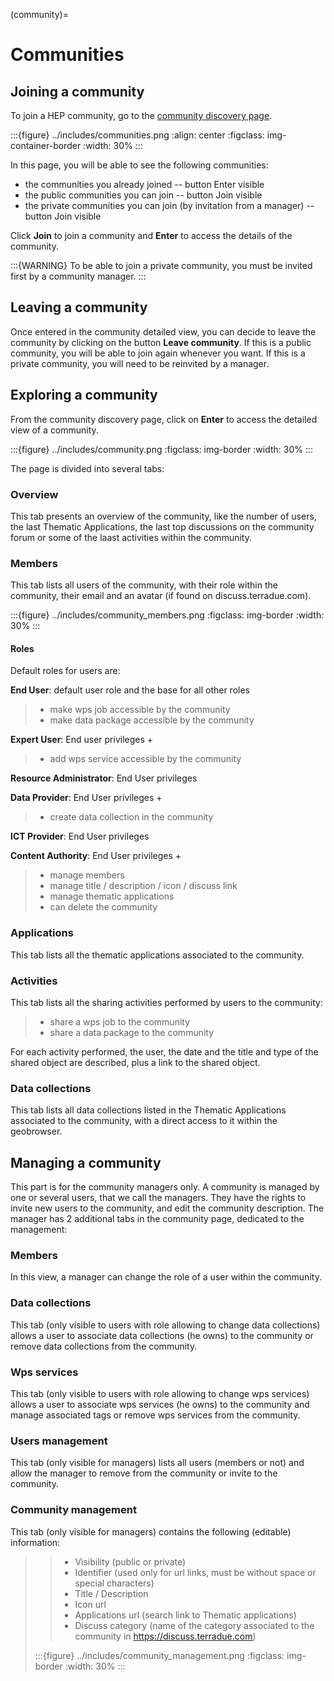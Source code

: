 (community)=

# Communities

## Joining a community

To join a HEP community, go to the [community discovery page](https://hydrology-tep.eu/#!communities).

:::{figure} ../includes/communities.png
:align: center
:figclass: img-container-border
:width: 30%
:::

In this page, you will be able to see the following communities:

- the communities you already joined -- button Enter visible
- the public communities you can join -- button Join visible
- the private communities you can join (by invitation from a manager) -- button Join visible

Click **Join** to join a community and **Enter** to access the details of the community.

:::{WARNING}
To be able to join a private community, you must be invited first by a community manager.
:::

## Leaving a community

Once entered in the community detailed view, you can decide to leave the community by clicking on the button **Leave community**.
If this is a public community, you will be able to join again whenever you want.
If this is a private community, you will need to be reinvited by a manager.

## Exploring a community

From the community discovery page, click on **Enter** to access the detailed view of a community.

:::{figure} ../includes/community.png
:figclass: img-border
:width: 30%
:::

The page is divided into several tabs:

### Overview

This tab presents an overview of the community, like the number of users, the last Thematic Applications, the last top discussions on the community forum or some of the laast activities within the community.

### Members

This tab lists all users of the community, with their role within the community, their email and an avatar (if found on discuss.terradue.com).

:::{figure} ../includes/community_members.png
:figclass: img-border
:width: 30%
:::

#### Roles

Default roles for users are:

**End User**: default user role and the base for all other roles

> - make wps job accessible by the community
> - make data package accessible by the community

**Expert User**: End user privileges +

> - add wps service accessible by the community

**Resource Administrator**: End User privileges

**Data Provider**: End User privileges +

> - create data collection in the community

**ICT Provider**: End User privileges

**Content Authority**: End User privileges +

> - manage members
> - manage title / description / icon / discuss link
> - manage thematic applications
> - can delete the community

### Applications

This tab lists all the thematic applications associated to the community.

### Activities

This tab lists all the sharing activities performed by users to the community:

> - share a wps job to the community
> - share a data package to the community

For each activity performed, the user, the date and the title and type of the shared object are described, plus a link to the shared object.

### Data collections

This tab lists all data collections listed in the Thematic Applications associated to the community, with a direct access to it within the geobrowser.

## Managing a community

This part is for the community managers only.
A community is managed by one or several users, that we call the managers. They have the rights to invite new users to the community, and edit the community description.
The manager has 2 additional tabs in the community page, dedicated to the management:

### Members

In this view, a manager can change the role of a user within the community.

### Data collections

This tab (only visible to users with role allowing to change data collections) allows a user to associate data collections (he owns) to the community or remove data collections from the community.

### Wps services

This tab (only visible to users with role allowing to change wps services) allows a user to associate wps services (he owns) to the community and manage associated tags or remove wps services from the community.

### Users management

This tab (only visible for managers) lists all users (members or not) and allow the manager to remove from the community or invite to the community.

### Community management

This tab (only visible for managers) contains the following (editable) information:

> > - Visibility (public or private)
> > - Identifier (used only for url links, must be without space or special characters)
> > - Title / Description
> > - Icon url
> > - Applications url (search link to Thematic applications)
> > - Discuss category (name of the category associated to the community in <https://discuss.terradue.com>)
>
> :::{figure} ../includes/community_management.png
> :figclass: img-border
> :width: 30%
> :::
